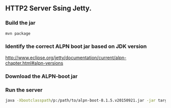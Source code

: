 ## HTTP2 Server Ssing Jetty.

### Build the jar 

```bash
mvn package
```

### Identify the correct ALPN boot jar based on JDK version  

http://www.eclipse.org/jetty/documentation/current/alpn-chapter.html#alpn-versions

### Download the ALPN-boot jar

### Run the server
```bash
java -Xbootclasspath/p:/path/to/alpn-boot-8.1.5.v20150921.jar -jar target/http2-0.0.1-SNAPSHOT.jar
```
